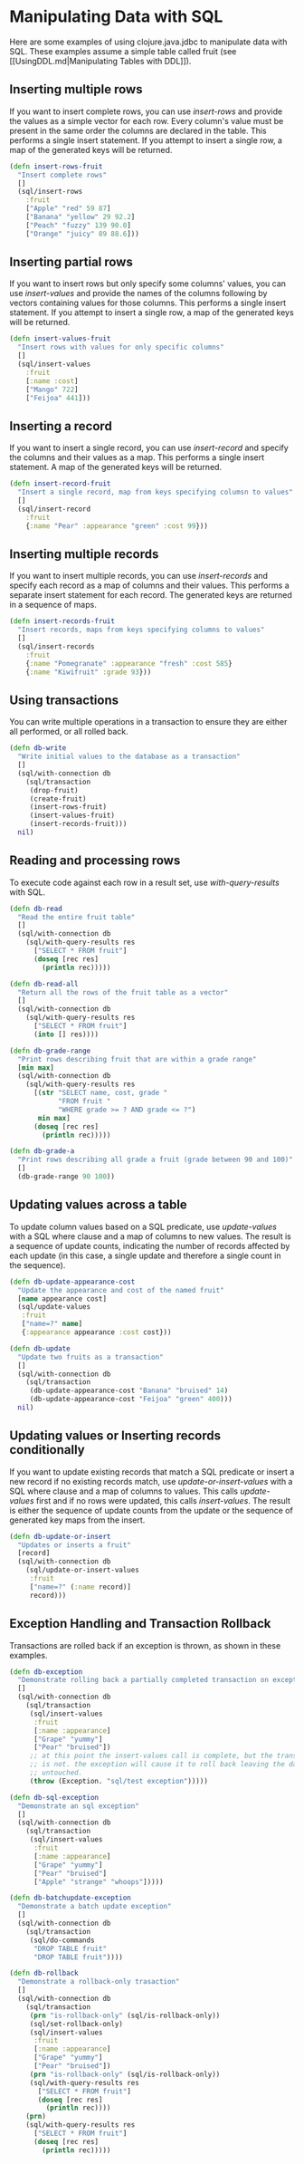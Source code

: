 # Manipulating Data with SQL
Here are some examples of using clojure.java.jdbc to manipulate data with SQL.
These examples assume a simple table called fruit (see [[UsingDDL.md|Manipulating Tables with DDL]]).
## Inserting multiple rows
If you want to insert complete rows, you can use *insert-rows* and provide the values as a simple vector for each row. Every column's value must be present in the same order the columns are declared in the table. This performs a single insert statement. If you attempt to insert a single row, a map of the generated keys will be returned.

```clj
(defn insert-rows-fruit
  "Insert complete rows"
  []
  (sql/insert-rows
    :fruit
    ["Apple" "red" 59 87]
    ["Banana" "yellow" 29 92.2]
    ["Peach" "fuzzy" 139 90.0]
    ["Orange" "juicy" 89 88.6]))
```
## Inserting partial rows
If you want to insert rows but only specify some columns' values, you can use *insert-values* and provide the names of the columns following by vectors containing values for those columns. This performs a single insert statement. If you attempt to insert a single row, a map of the generated keys will be returned.

```clj
(defn insert-values-fruit
  "Insert rows with values for only specific columns"
  []
  (sql/insert-values
    :fruit
    [:name :cost]
    ["Mango" 722]
    ["Feijoa" 441]))
```
## Inserting a record
If you want to insert a single record, you can use *insert-record* and specify the columns and their values as a map. This performs a single insert statement. A map of the generated keys will be returned.

```clj
(defn insert-record-fruit
  "Insert a single record, map from keys specifying columsn to values"
  []
  (sql/insert-record
    :fruit
    {:name "Pear" :appearance "green" :cost 99}))
```
## Inserting multiple records
If you want to insert multiple records, you can use *insert-records* and specify each record as a map of columns and their values. This performs a separate insert statement for each record. The generated keys are returned in a sequence of maps.

```clj
(defn insert-records-fruit
  "Insert records, maps from keys specifying columns to values"
  []
  (sql/insert-records
    :fruit
    {:name "Pomegranate" :appearance "fresh" :cost 585}
    {:name "Kiwifruit" :grade 93}))
```
## Using transactions
You can write multiple operations in a transaction to ensure they are either all performed, or all rolled back.

```clj
(defn db-write
  "Write initial values to the database as a transaction"
  []
  (sql/with-connection db
    (sql/transaction
     (drop-fruit)
     (create-fruit)
     (insert-rows-fruit)
     (insert-values-fruit)
     (insert-records-fruit)))
  nil)
```
## Reading and processing rows
To execute code against each row in a result set, use *with-query-results* with SQL.

```clj
(defn db-read
  "Read the entire fruit table"
  []
  (sql/with-connection db
    (sql/with-query-results res
      ["SELECT * FROM fruit"]
      (doseq [rec res]
        (println rec)))))

(defn db-read-all
  "Return all the rows of the fruit table as a vector"
  []
  (sql/with-connection db
    (sql/with-query-results res
      ["SELECT * FROM fruit"]
      (into [] res))))

(defn db-grade-range
  "Print rows describing fruit that are within a grade range"
  [min max]
  (sql/with-connection db
    (sql/with-query-results res
      [(str "SELECT name, cost, grade "
            "FROM fruit "
            "WHERE grade >= ? AND grade <= ?")
       min max]
      (doseq [rec res]
        (println rec)))))

(defn db-grade-a 
  "Print rows describing all grade a fruit (grade between 90 and 100)"
  []
  (db-grade-range 90 100))
```
## Updating values across a table
To update column values based on a SQL predicate, use *update-values* with a SQL where clause and a map of columns to new values. The result is a sequence of update counts, indicating the number of records affected by each update (in this case, a single update and therefore a single count in the sequence).

```clj
(defn db-update-appearance-cost
  "Update the appearance and cost of the named fruit"
  [name appearance cost]
  (sql/update-values
   :fruit
   ["name=?" name]
   {:appearance appearance :cost cost}))

(defn db-update
  "Update two fruits as a transaction"
  []
  (sql/with-connection db
    (sql/transaction
     (db-update-appearance-cost "Banana" "bruised" 14)
     (db-update-appearance-cost "Feijoa" "green" 400)))
  nil)
```
## Updating values or Inserting records conditionally
If you want to update existing records that match a SQL predicate or insert a new record if no existing records match, use *update-or-insert-values* with a SQL where clause and a map of columns to values. This calls *update-values* first and if no rows were updated, this calls *insert-values*. The result is either the sequence of update counts from the update or the sequence of generated key maps from the insert.

```clj
(defn db-update-or-insert
  "Updates or inserts a fruit"
  [record]
  (sql/with-connection db
    (sql/update-or-insert-values
     :fruit
     ["name=?" (:name record)]
     record)))
```
## Exception Handling and Transaction Rollback
Transactions are rolled back if an exception is thrown, as shown in these examples.

```clj
(defn db-exception
  "Demonstrate rolling back a partially completed transaction on exception"
  []
  (sql/with-connection db
    (sql/transaction
     (sql/insert-values
      :fruit
      [:name :appearance]
      ["Grape" "yummy"]
      ["Pear" "bruised"])
     ;; at this point the insert-values call is complete, but the transaction
     ;; is not. the exception will cause it to roll back leaving the database
     ;; untouched.
     (throw (Exception. "sql/test exception")))))

(defn db-sql-exception
  "Demonstrate an sql exception"
  []
  (sql/with-connection db
    (sql/transaction
     (sql/insert-values
      :fruit
      [:name :appearance]
      ["Grape" "yummy"]
      ["Pear" "bruised"]
      ["Apple" "strange" "whoops"]))))

(defn db-batchupdate-exception
  "Demonstrate a batch update exception"
  []
  (sql/with-connection db
    (sql/transaction
     (sql/do-commands
      "DROP TABLE fruit"
      "DROP TABLE fruit"))))

(defn db-rollback
  "Demonstrate a rollback-only trasaction"
  []
  (sql/with-connection db
    (sql/transaction
     (prn "is-rollback-only" (sql/is-rollback-only))
     (sql/set-rollback-only)
     (sql/insert-values
      :fruit
      [:name :appearance]
      ["Grape" "yummy"]
      ["Pear" "bruised"])
     (prn "is-rollback-only" (sql/is-rollback-only))
     (sql/with-query-results res
       ["SELECT * FROM fruit"]
       (doseq [rec res]
         (println rec))))
    (prn)
    (sql/with-query-results res
      ["SELECT * FROM fruit"]
      (doseq [rec res]
        (println rec)))))
```